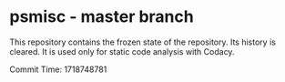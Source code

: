 # psmisc - master branch

This repository contains the frozen state of the repository.
Its history is cleared. It is used only for static code
analysis with Codacy.

Commit Time: 1718748781